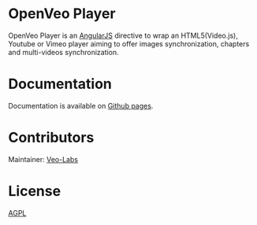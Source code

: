 # OpenVeo Player

OpenVeo Player is an [AngularJS](https://angularjs.org/) directive to wrap an HTML5(Video.js), Youtube or Vimeo player aiming to offer images synchronization, chapters and multi-videos synchronization.

# Documentation

Documentation is available on [Github pages](http://veo-labs.github.io/openveo-player/3.0.0/).

# Contributors

Maintainer: [Veo-Labs](http://www.veo-labs.com/)

# License

[AGPL](http://www.gnu.org/licenses/agpl-3.0.en.html)

